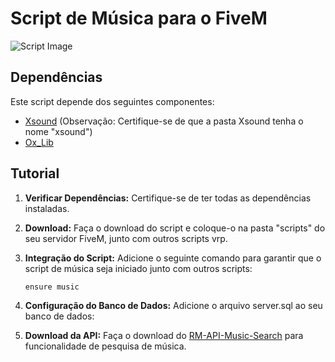 # Script de Música para o FiveM

![Script Image](https://cdn.discordapp.com/attachments/1190235195421503488/1190235195681538089/banner-script.jpg?ex=667945e8&is=6677f468&hm=f1c254ddc9d6f5537ff6beae4df4263da6a2ff004c8d9b892b7ff3e82f4e7ffa&)

## Dependências

Este script depende dos seguintes componentes:

- [Xsound](https://github.com/Xogy/xsound) (Observação: Certifique-se de que a pasta Xsound tenha o nome "xsound")
- [Ox_Lib](https://github.com/overextended/ox_lib)

## Tutorial

1. **Verificar Dependências:**
   Certifique-se de ter todas as dependências instaladas.

2. **Download:**
   Faça o download do script e coloque-o na pasta "scripts" do seu servidor FiveM, junto com outros scripts vrp.

3. **Integração do Script:**
   Adicione o seguinte comando para garantir que o script de música seja iniciado junto com outros scripts:
   ```
   ensure music
   ```
4. **Configuração do Banco de Dados:**
    Adicione o arquivo server.sql ao seu banco de dados:
5. **Download da API:**
    Faça o download do [RM-API-Music-Search](https://github.com/RafaelRMartins/RM-API-Music-Search) para funcionalidade de pesquisa de música.
